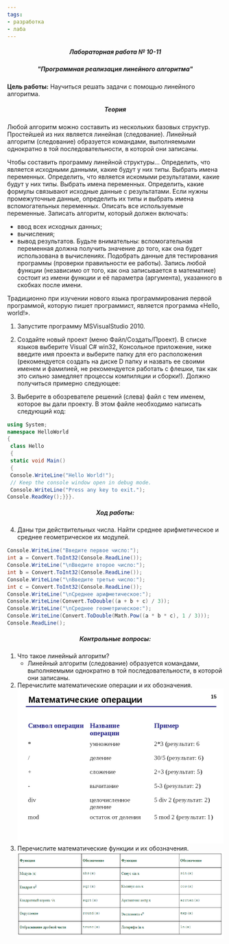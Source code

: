 ```yaml
---
tags:
- разработка
- лаба
---
```

<h5 align="center">Лабораторная работа № 10-11</h5>

<h5 align="center">"Программная реализация линейного алгоритма"</h5>

**Цель работы:** 
Научиться решать задачи с помощью линейного алгоритма.

<h5 align="center">Теория</h5>

Любой алгоритм можно составить из нескольких базовых структур. Простейшей из них является линейная (следование).
Линейный алгоритм (следование) образуется командами, выполняемыми однократно в той последовательности, в которой они записаны.

Чтобы составить программу линейной структуры...
Определить, что является исходными данными, какие будут у них типы. Выбрать имена переменных.
Определить, что является искомыми результатами, какие будут у них типы. Выбрать имена переменных.
Определить, какие формулы связывают исходные данные с результатами.
Если нужны промежуточные данные, определить их типы и выбрать имена вспомогательных переменных.
Описать все используемые переменные.
Записать алгоритм, который должен включать:
- ввод всех исходных данных;
- вычисления;
- вывод результатов.
Будьте внимательны: вспомогательная переменная должна получить значение до того, как она будет использована в вычислениях.
Подобрать данные для тестирования программы (проверки правильности ее работы).
Запись любой функции (независимо от того, как она записывается в математике) состоит из имени функции и её параметра (аргумента), указанного в скобках после имени.

Традиционно при изучении нового языка программирования первой программой, которую пишет программист, является программа «Hello, world!». 
1. Запустите программу MSVisualStudio 2010.
2. Создайте новый проект (меню Файл/Создать/Проект). В списке языков выберите Visual C# win32, Консольное приложение, ниже введите имя проекта и выберите папку для его расположения (рекомендуется создать на диске D папку и назвать ее своими именем и фамилией, не рекомендуется работать с флешки, так как это сильно замедляет процессы компиляции и сборки!). Должно получиться примерно следующее:

3. Выберите в обозревателе решений (слева) файл с тем именем, которое вы дали проекту. В этом файле необходимо написать следующий код:

```C#
using System;
namespace HelloWorld
{
 class Hello 
 {
 static void Main() 
 {
 Console.WriteLine("Hello World!");
 // Keep the console window open in debug mode.
 Console.WriteLine("Press any key to exit.");
Console.ReadKey();}}}.
```

<h5 align="center">Ход работы:</h5>

4. Даны три действительных числа. Найти среднее арифметическое и среднее геометрическое их модулей.

```C#
Console.WriteLine("Введите первое число:");
int a = Convert.ToInt32(Console.ReadLine());
Console.WriteLine("\nВведите второе число:");
int b = Convert.ToInt32(Console.ReadLine());
Console.WriteLine("\nВведите третье число:");
int c = Convert.ToInt32(Console.ReadLine());
Console.WriteLine("\nСреднее арифметическое:");
Console.WriteLine(Convert.ToDouble((a + b + c) / 3)); 
Console.WriteLine("\nСреднее геометрическое:"); 
Console.WriteLine(Convert.ToDouble(Math.Pow((a * b * c), 1 / 3)));
Console.ReadLine();
```

<h5 align="center">Контрольные вопросы:</h5>

1. Что такое линейный алгоритм?
	- Линейный алгоритм (следование) образуется командами, выполняемыми однократно в той последовательности, в которой они записаны.
2. Перечислите математические операции и их обозначения.
	![](../Files/Pasted%20image%2020211023190322.png)
3. Перечислите математические функции и их обозначения.
	![](../Files/image8.png)
